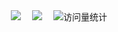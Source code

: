
<div align="center">
  
  <!-- 个人资料 -->
  <div>
    <a href="https://blog.geekdao.info/"><img src="https://img.shields.io/badge/Blog-博客-blue" /></a>&emsp;
    <a href="https://geekdao.info"><img src="https://img.shields.io/badge/Website-网站-blue" /></a>&emsp;
    <!-- visitor statistics logo 访问量统计徽标 -->
    <img src="https://komarev.com/ghpvc/?username=geekdao-info&label=View&color=41c463" alt="访问量统计" />
  </div>
</div>
